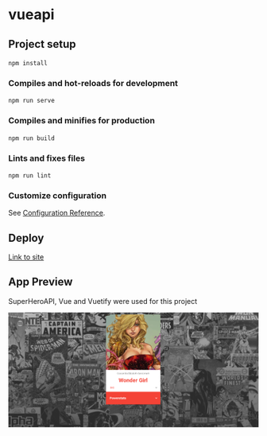 # vueapi

## Project setup
```
npm install
```

### Compiles and hot-reloads for development
```
npm run serve
```

### Compiles and minifies for production
```
npm run build
```

### Lints and fixes files
```
npm run lint
```

### Customize configuration
See [Configuration Reference](https://cli.vuejs.org/config/).

## Deploy

[Link to site](https://tender-wilson-eef757.netlify.app/)

## App Preview

SuperHeroAPI, Vue and Vuetify were used for this project

![alt text](https://github.com/selorcav/superheroapi/blob/master/preview.png)
